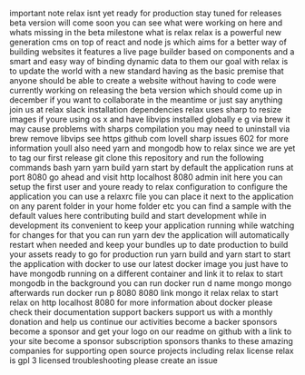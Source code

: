 important note relax isnt yet ready for production stay tuned for releases beta version will come soon you can see what were working on here and whats missing in the beta milestone what is relax relax is a powerful new generation cms on top of react and node js which aims for a better way of building websites it features a live page builder based on components and a smart and easy way of binding dynamic data to them our goal with relax is to update the world with a new standard having as the basic premise that anyone should be able to create a website without having to code were currently working on releasing the beta version which should come up in december if you want to collaborate in the meantime or just say anything join us at relax slack installation dependencies relax uses sharp to resize images if youre using os x and have libvips installed globally e g via brew it may cause problems with sharps compilation you may need to uninstall via brew remove libvips see https github com lovell sharp issues 602 for more information youll also need yarn and mongodb how to relax since we are yet to tag our first release git clone this repository and run the following commands bash yarn yarn build yarn start by default the application runs at port 8080 go ahead and visit http localhost 8080 admin init here you can setup the first user and youre ready to relax configuration to configure the application you can use a relaxrc file you can place it next to the application on any parent folder in your home folder etc you can find a sample with the default values here contributing build and start development while in development its convenient to keep your application running while watching for changes for that you can run yarn dev the application will automatically restart when needed and keep your bundles up to date production to build your assets ready to go for production run yarn build and yarn start to start the application with docker to use our latest docker image you just have to have mongodb running on a different container and link it to relax to start mongodb in the background you can run docker run d name mongo mongo afterwards run docker run p 8080 8080 link mongo it relax relax to start relax on http localhost 8080 for more information about docker please check their documentation support backers support us with a monthly donation and help us continue our activities become a backer sponsors become a sponsor and get your logo on our readme on github with a link to your site become a sponsor subscription sponsors thanks to these amazing companies for supporting open source projects including relax license relax is gpl 3 licensed troubleshooting please create an issue